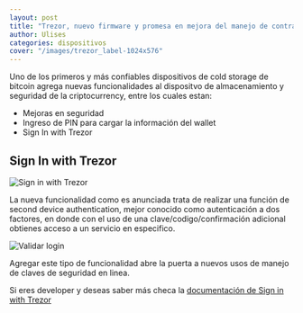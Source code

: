 ```yaml
---
layout: post
title: "Trezor, nuevo firmware y promesa en mejora del manejo de contraseñas"
author: Ulises
categories: dispositivos
cover: "/images/trezor_label-1024x576"
---
```


Uno de los primeros y más confiables dispositivos de cold storage de bitcoin agrega nuevas funcionalidades al dispositvo de almacenamiento y seguridad de la criptocurrency, entre los cuales estan:

- Mejoras en seguridad
- Ingreso de PIN para cargar la información del wallet
- Sign In with Trezor

## Sign In with Trezor

![Sign in with Trezor](https://raw.githubusercontent.com/trezor/connect/gh-pages/docs/login_button.png)

La nueva funcionalidad como es anunciada trata de realizar una función de second device authentication, mejor conocido como autenticación a dos factores, en donde con el uso de una clave/codigo/confirmación adicional obtienes acceso a un servicio en especifico.

![Validar login](https://raw.githubusercontent.com/trezor/connect/gh-pages/docs/login_trezor.jpg)

Agregar este tipo de funcionalidad abre la puerta a nuevos usos de manejo de claves de seguridad en linea.

Si eres developer y deseas saber más checa la [documentación de Sign in with Trezor](https://github.com/trezor/connect)
